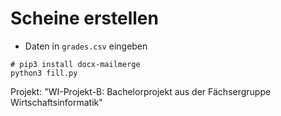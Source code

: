 # Scheine erstellen

- Daten in `grades.csv` eingeben

```
# pip3 install docx-mailmerge
python3 fill.py
```

Projekt: "WI-Projekt-B: Bachelorprojekt aus der Fächsergruppe Wirtschaftsinformatik"
